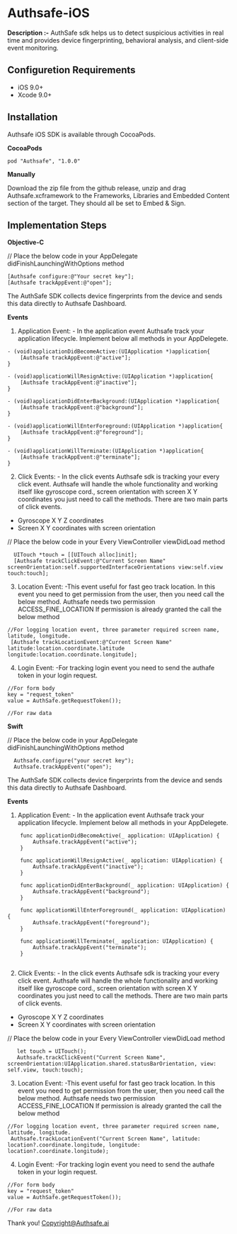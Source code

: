 # Authsafe-iOS

**Description :-**
AuthSafe sdk helps us to detect suspicious activities in real time and provides device fingerprinting, behavioral analysis, and client-side event monitoring.

**Configuretion Requirements**
---
* iOS 9.0+<br>
* Xcode 9.0+

**Installation**
---
Authsafe iOS SDK is available through CocoaPods.

**CocoaPods**

```
pod "Authsafe", "1.0.0"
```

**Manually**

Download the zip file from the github release, unzip and drag Authsafe.xcframework to the Frameworks, Libraries and Embedded Content section of the target. They should all be set to Embed & Sign.


**Implementation Steps**
---

**Objective-C**

// Place the below code in your AppDelegate didFinishLaunchingWithOptions method

```
[Authsafe configure:@"Your secret key"];
[Authsafe trackAppEvent:@"open"];
```
The AuthSafe SDK collects device fingerprints from the device and sends this data directly to Authsafe Dashboard.

**Events**

1. Application Event: - In the application event Authsafe track your application lifecycle.
Implement below all methods in your AppDelegete.

```
- (void)applicationDidBecomeActive:(UIApplication *)application{
	[Authsafe trackAppEvent:@"active"];
}

- (void)applicationWillResignActive:(UIApplication *)application{
	[Authsafe trackAppEvent:@"inactive"];
}

- (void)applicationDidEnterBackground:(UIApplication *)application{
	[Authsafe trackAppEvent:@"background"];
}

- (void)applicationWillEnterForeground:(UIApplication *)application{
	[Authsafe trackAppEvent:@"foreground"];
}

- (void)applicationWillTerminate:(UIApplication *)application{
	[Authsafe trackAppEvent:@"terminate"];
}
```


2. Click Events: - In the click events Authsafe sdk is tracking your every click event. Authsafe will handle the whole functionality and working itself like gyroscope cord., screen orientation with screen X Y coordinates you just need to call the methods.
There are two main parts of click events.

 * Gyroscope X Y Z coordinates<br>
 * Screen X Y coordinates with screen orientation

// Place the below code in your Every ViewController viewDidLoad method

```
  UITouch *touch = [[UITouch alloc]init];
  [Authsafe trackClickEvent:@"Current Screen Name" screenOrientation:self.supportedInterfaceOrientations view:self.view touch:touch]; 
```


3. Location Event: -This event useful for fast geo track location.
In this event you need to get permission from the user, then you need call the below method.
Authsafe needs two permission  ACCESS_FINE_LOCATION
If permission is already granted the call the below method

```
//For logging location event, three parameter required screen name, latitude, longitude.
 [Authsafe trackLocationEvent:@"Current Screen Name" latitude:location.coordinate.latitude longitude:location.coordinate.longitude]; 
```


4. Login Event: -For tracking login event you need to send the authafe token in your login request.

```
//For form body
key = "request_token"
value = AuthSafe.getRequestToken());

//For raw data

```


**Swift**

// Place the below code in your AppDelegate didFinishLaunchingWithOptions method

```
  Authsafe.configure("your secret key");
  Authsafe.trackAppEvent("open");
```
The AuthSafe SDK collects device fingerprints from the device and sends this data directly to Authsafe Dashboard.

**Events**

1. Application Event: - In the application event Authsafe track your application lifecycle.
Implement below all methods in your AppDelegete.

```
    func applicationDidBecomeActive(_ application: UIApplication) {
        Authsafe.trackAppEvent("active");
    }
    
    func applicationWillResignActive(_ application: UIApplication) {
    	Authsafe.trackAppEvent("inactive");
    }

    func applicationDidEnterBackground(_ application: UIApplication) {
        Authsafe.trackAppEvent("background");
    }
    
    func applicationWillEnterForeground(_ application: UIApplication) {
        Authsafe.trackAppEvent("foreground");
    }
 
    func applicationWillTerminate(_ application: UIApplication) {
        Authsafe.trackAppEvent("terminate");
    }
    
```


2. Click Events: - In the click events Authsafe sdk is tracking your every click event. Authsafe will handle the whole functionality and working itself like gyroscope cord., screen orientation with screen X Y coordinates you just need to call the methods.
There are two main parts of click events.

 * Gyroscope X Y Z coordinates<br>
 * Screen X Y coordinates with screen orientation

// Place the below code in your Every ViewController viewDidLoad method

```
   let touch = UITouch();
   Authsafe.trackClickEvent("Current Screen Name", screenOrientation:UIApplication.shared.statusBarOrientation, view: self.view, touch:touch);
```


3. Location Event: -This event useful for fast geo track location.
In this event you need to get permission from the user, then you need call the below method.
Authsafe needs two permission  ACCESS_FINE_LOCATION
If permission is already granted the call the below method

```
//For logging location event, three parameter required screen name, latitude, longitude.
 Authsafe.trackLocationEvent("Current Screen Name", latitude: location?.coordinate.longitude, longitude: location?.coordinate.longitude);
```


4. Login Event: -For tracking login event you need to send the authafe token in your login request.

```
//For form body
key = "request_token"
value = AuthSafe.getRequestToken());

//For raw data

```


Thank you!
Copyright@Authsafe.ai


